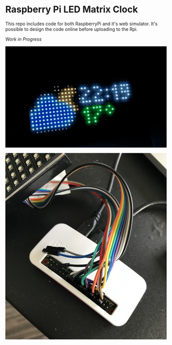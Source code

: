 # Raspberry Pi LED Matrix Clock

This repo includes code for both RaspberryPi and it's web simulator. It's possible to design the code online before uploading to the Rpi.

_Work in Progress_

![](rpi.gif)

![](rpi.jpg)
